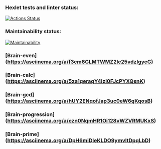 ### Hexlet tests and linter status:

[![Actions Status](https://github.com/gozhon/frontend-project-44/actions/workflows/hexlet-check.yml/badge.svg)](https://github.com/gozhon/frontend-project-44/actions)

### Maintainability status:

[![Maintainability](https://api.codeclimate.com/v1/badges/302bbe2fab8e8eb237a2/maintainability)](https://codeclimate.com/github/gozhon/frontend-project-44/maintainability)

### [Brain-even] (https://asciinema.org/a/f3cm6GLMTWMZ2lc25vdzlgycG)
### [Brain-calc] (https://asciinema.org/a/5za1qeragY4izI0FJcPYXQsnK)
### [Brain-gcd]  (https://asciinema.org/a/hUY2ENqofJap3uc0eW6qKqosB)
### [Brain-progression] (https://asciinema.org/a/ezn0NqmHR1Oi128vWZVRMUKxS)
### [Brain-prime] (https://asciinema.org/a/DpH6miDIeKLDO9ymvltDpqLbD)
